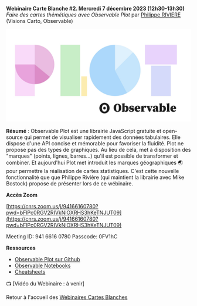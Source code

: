 **Webinaire Carte Blanche #2. Mercredi 7 décembre 2023 (12h30-13h30)** </br>
_Faire des cartes thémétiques avec Observable Plot_ par [Philippe RIVIERE](https://observablehq.com/@fil) (Visions Carto, Observable) </br>

![image](obsplot.jpeg)

**Résumé** : Observable Plot est une librairie JavaScript gratuite et open-source qui permet de visualiser rapidement des données tabulaires. Elle dispose d'une API concise et mémorable pour favoriser la fluidité. Plot ne propose pas des types de graphiques. Au lieu de cela, met à disposition des  "marques" (points, lignes, barres...) qu'il est possible de transformer et combiner. Et aujourd'hui Plot met introduit les marques géographiques 🌏 pour permettre la réalisation de cartes statistiques. C'est cette nouvelle fonctionnalité que que Philippe Rivière (qui maintient la librairie avec Mike Bostock) propose de présenter lors de ce wébinaire.

**Accès Zoom** </br>

[https://cnrs.zoom.us/j/94166160780?pwd=bFlPc0RGV2RIVkNlOXRHS3hKeTNJUT09](https://cnrs.zoom.us/j/94166160780?pwd=bFlPc0RGV2RIVkNlOXRHS3hKeTNJUT09)

Meeting ID: 941 6616 0780
Passcode: 0FV1hC

**Ressources** </br>
- [Observable Plot sur Github](https://github.com/observablehq/plot)</br>
- [Observable Notebooks](https://observablehq.com/collection/@observablehq/plot)</br>
- [Cheatsheets](https://observablehq.com/collection/@observablehq/plot-cheatsheets)</br>

📺 [Vidéo du Webinaire : à venir] </br>



Retour à l'accueil des [Webinaires Cartes Blanches](https://github.com/magisAR9/webinaires)
